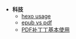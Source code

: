 <!--docs/_sidebar.md-->

* **科技**
  * [hexo usage](tech/hexo-usage.md)
  * [epub vs pdf](tech/epub-vs-pdf.md)
  * [PDF补丁丁基本使用](tech/pdfpatcher-usage.md)